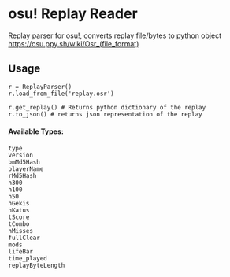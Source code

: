 # osu! Replay Reader

Replay parser for osu!, converts replay file/bytes to python object
https://osu.ppy.sh/wiki/Osr_(file_format)

## Usage

```
r = ReplayParser()
r.load_from_file('replay.osr')

r.get_replay() # Returns python dictionary of the replay
r.to_json() # returns json representation of the replay

```

#### Available Types:
```
type
version
bmMd5Hash
playerName
rMd5Hash
h300
h100
h50
hGekis
hKatus
tScore
tCombo
hMisses
fullClear
mods
lifeBar
time_played
replayByteLength
```



